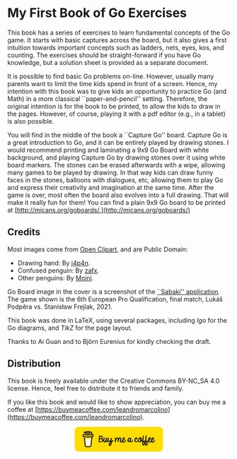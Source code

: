 # My First Book of Go Exercises

This book has a series of exercises to learn fundamental concepts of the Go game. It starts with basic captures across the board, but it also gives a first intuition towards important concepts such as ladders, nets, eyes, kos, and counting. The exercises should be straight-forward if you have Go knowledge, but a solution sheet is provided as a separate document.

It is possible to find basic Go problems on-line. However, usually many parents want to limit the time kids spend in front of a screen. Hence, my intention with this book was to give kids an opportunity to practice Go (and Math) in a more classical ``paper-and-pencil'' setting. Therefore, the original intention is for the book to be printed, to allow the kids to draw in the pages. However, of course, playing it with a pdf editor (e.g., in a tablet) is also possible.

You will find in the middle of the book a ``Capture Go'' board. Capture Go is a great introduction to Go, and it can be entirely played by drawing stones. I would recommend printing and laminating a 9x9 Go Board with white background, and playing Capture Go by drawing stones over it using white board markers. The stones can be erased afterwards with a wipe, allowing many games to be played by drawing. In that way kids can draw funny faces in the stones, balloons with dialogues, etc, allowing them to play Go and express their creativity and imagination at the same time. After the game is over, most often the board also evolves into a full drawing. That will make it really fun for them! You can find a plain 9x9 Go board to be printed at [http://micans.org/goboards/.](http://micans.org/goboards/)

## Credits
Most images come from [Open Clipart](https://openclipart.org), and are Public Domain:

- Drawing hand: By [j4p4n](https://openclipart.org/detail/321385/doodling-hand).
- Confused penguin: By [zafx](https://openclipart.org/detail/169173/basetuxg2v12).
- Other penguins: By [Moini](https://openclipart.org/detail/174879/wild-penguin).

Go Board image in the cover is a screenshot of the [``Sabaki'' application](https://github.com/SabakiHQ/Sabaki). The game shown is the 6th European Pro Qualification, final match, Lukáš Podpěra vs. Stanisław Frejlak, 2021.

This book was done in LaTeX, using several packages, including *Igo* for the Go diagrams, and *TikZ* for the page layout.

Thanks to Ai Guan and to Björn Eurenius for kindly checking the draft.

## Distribution

This book is freely available under the Creative Commons BY-NC\_SA 4.0 license. Hence, feel free to distribute it to friends and family.

If you like this book and would like to show appreciation, you can buy me a coffee at [https://buymeacoffee.com/leandromarcolino](https://buymeacoffee.com/leandromarcolino).

<div style="text-align: center;">
<a href=https://buymeacoffee.com/leandromarcolino><img src="volume1/imgs/bmc-button.png" width="200"></a>
</div>
